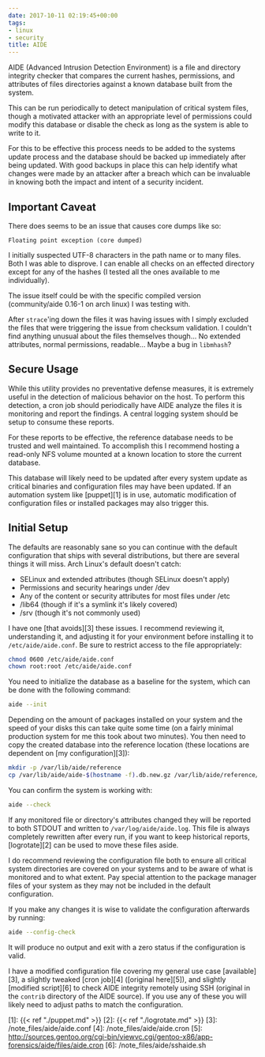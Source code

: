 ```yaml
---
date: 2017-10-11 02:19:45+00:00
tags:
- linux
- security
title: AIDE
---
```


AIDE (Advanced Intrusion Detection Environment) is a file and directory
integrity checker that compares the current hashes, permissions, and attributes
of files directories against a known database built from the system.

This can be run periodically to detect manipulation of critical system files,
though a motivated attacker with an appropriate level of permissions could
modify this database or disable the check as long as the system is able to
write to it.

For this to be effective this process needs to be added to the systems update
process and the database should be backed up immediately after being updated.
With good backups in place this can help identify what changes were made by an
attacker after a breach which can be invaluable in knowing both the impact and
intent of a security incident.

## Important Caveat

There does seems to be an issue that causes core dumps like so:

```
Floating point exception (core dumped)
```

I initially suspected UTF-8 characters in the path name or to many files. Both
I was able to disprove. I can enable all checks on an effected directory except
for any of the hashes (I tested all the ones available to me individually).

The issue itself could be with the specific compiled version (community/aide
0.16-1 on arch linux) I was testing with.

After `strace`'ing down the files it was having issues with I simply excluded
the files that were triggering the issue from checksum validation. I couldn't
find anything unusual about the files themselves though... No extended
attributes, normal permissions, readable... Maybe a bug in `libmhash`?

## Secure Usage

While this utility provides no preventative defense measures, it is extremely
useful in the detection of malicious behavior on the host. To perform this
detection, a cron job should periodically have AIDE analyze the files it is
monitoring and report the findings. A central logging system should be setup to
consume these reports.

For these reports to be effective, the reference database needs to be trusted
and well maintained. To accomplish this I recommend hosting a read-only NFS
volume mounted at a known location to store the current database.

This database will likely need to be updated after every system update as
critical binaries and configuration files may have been updated. If an
automation system like [puppet][1] is in use, automatic modification of
configuration files or installed packages may also trigger this.

## Initial Setup

The defaults are reasonably sane so you can continue with the default
configuration that ships with several distributions, but there are several
things it will miss. Arch Linux's default doesn't catch:

* SELinux and extended attributes (though SELinux doesn't apply)
* Permissions and security hearings under /dev
* Any of the content or security attributes for most files under /etc
* /lib64 (though if it's a symlink it's likely covered)
* /srv (though it's not commonly used)

I have one [that avoids][3] these issues. I recommend reviewing it,
understanding it, and adjusting it for your environment before installing it to
`/etc/aide/aide.conf`. Be sure to restrict access to the file appropriately:

```sh
chmod 0600 /etc/aide/aide.conf
chown root:root /etc/aide/aide.conf
```

You need to initialize the database as a baseline for the system, which can be
done with the following command:

```sh
aide --init
```

Depending on the amount of packages installed on your system and the speed of
your disks this can take quite some time (on a fairly minimal production system
for me this took about two minutes). You then need to copy the created database
into the reference location (these locations are dependent on [my
  configuration][3]):

```sh
mkdir -p /var/lib/aide/reference
cp /var/lib/aide/aide-$(hostname -f).db.new.gz /var/lib/aide/reference/aide-$(hostname -f).db.gz
```

You can confirm the system is working with:

```sh
aide --check
```

If any monitored file or directory's attributes changed they will be reported
to both STDOUT and written to `/var/log/aide/aide.log`. This file is always
completely rewritten after every run, if you want to keep historical reports,
[logrotate][2] can be used to move these files aside.

I do recommend reviewing the configuration file both to ensure all critical
system directories are covered on your systems and to be aware of what is
monitored and to what extent. Pay special attention to the package manager
files of your system as they may not be included in the default configuration.

If you make any changes it is wise to validate the configuration afterwards by
running:

```sh
aide --config-check
```

It will produce no output and exit with a zero status if the configuration is
valid.

I have a modified configuration file covering my general use case
[available][3], a slightly tweaked [cron job][4] ([original here][5]), and
slightly [modified script][6] to check AIDE integrity remotely using SSH
(original in the `contrib` directory of the AIDE source). If you use any of
these you will likely need to adjust paths to match the configuration.

[1]: {{< ref "./puppet.md" >}}
[2]: {{< ref "./logrotate.md" >}}
[3]: /note_files/aide/aide.conf
[4]: /note_files/aide/aide.cron
[5]: http://sources.gentoo.org/cgi-bin/viewvc.cgi/gentoo-x86/app-forensics/aide/files/aide.cron
[6]: /note_files/aide/sshaide.sh
